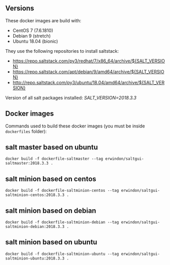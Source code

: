 Versions
--------
These docker images are build with:
- CentOS 7 (7.6.1810)
- Debian 9 (stretch)
- Ubuntu 18.04 (bionic)

They use the following repositories to install saltstack:
- https://repo.saltstack.com/py3/redhat/7/x86_64/archive/${SALT_VERSION}
- https://repo.saltstack.com/apt/debian/9/amd64/archive/${SALT_VERSION}
- http://repo.saltstack.com/py3/ubuntu/18.04/amd64/archive/${SALT_VERSION}

Version of all salt packages installed: *SALT_VERSION=2018.3.3*

Docker images
-------------
Commands used to build these docker images (you must be inside `dockerfiles` folder):

## salt master based on ubuntu
```
docker build -f dockerfile-saltmaster --tag erwindon/saltgui-saltmaster:2018.3.3 .
```

## salt minion based on centos
```
docker build -f dockerfile-saltminion-centos --tag erwindon/saltgui-saltminion-centos:2018.3.3 .
```

## salt minion based on debian
```
docker build -f dockerfile-saltminion-debian --tag erwindon/saltgui-saltminion-debian:2018.3.3 .
```

## salt minion based on ubuntu
```
docker build -f dockerfile-saltminion-ubuntu --tag erwindon/saltgui-saltminion-ubuntu:2018.3.3 .
```
